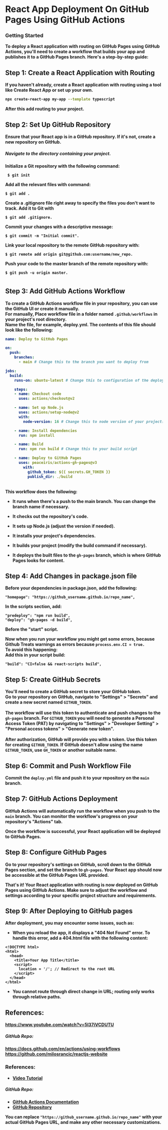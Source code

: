 # <b>React App Deployment On GitHub Pages Using GitHub Actions<b>

### Getting Started

To deploy a React application with routing on GitHub Pages using GitHub Actions, you'll need to create a workflow that builds your app and publishes it to a GitHub Pages branch. Here's a step-by-step guide:

## Step 1: Create a React Application with Routing

If you haven't already, create a React application with routing using a tool like Create React App or set up your own.

```bash
npx create-react-app my-app --template typescript
```

After this add routing to your project.

## Step 2: Set Up GitHub Repository

Ensure that your React app is in a GitHub repository. If it's not, create a new repository on GitHub.

##### Navigate to the directory containing your project.

Initialize a Git repository with the following command:

```
 $ git init
```

Add all the relevant files with command:

```
$ git add .
```

Create a .gitignore file right away to specify the files you don't want to track. Add it to Git with

```
$ git add .gitignore.
```

Commit your changes with a descriptive message:

```
$ git commit -m "Initial commit".
```

Link your local repository to the remote GitHub repository with:

```
$ git remote add origin git@github.com:username/new_repo.
```

Push your code to the master branch of the remote repository with:

```
$ git push -u origin master.
```

#

## Step 3: Add GitHub Actions Workflow

To create a GitHub Actions workflow file in your repository, you can use the GitHub UI or create it manually.
<br>For manually, Place workflow file in a folder named `.github/workflows` in your project's root directory.
<br>Name the file, for example, deploy.yml. The contents of this file should look like the following:

```yaml
name: Deploy to GitHub Pages

on:
  push:
    branches:
      - main # Change this to the branch you want to deploy from

jobs:
  build:
    runs-on: ubuntu-latest # Change this to configuration of the deployment enviornment. (If you are not sure use matrix for defining env)

    steps:
    - name: Checkout code
      uses: actions/checkout@v2

    - name: Set up Node.js
      uses: actions/setup-node@v2
      with:
        node-version: 16 # Change this to node version of your project(If you are not sure use matrix for defining version)

    - name: Install dependencies
      run: npm install

    - name: Build
      run: npm run build # Change this to your build script

    - name: Deploy to GitHub Pages
      uses: peaceiris/actions-gh-pages@v3
        with:
          github_token: ${{ secrets.GH_TOKEN }}
          publish_dir: ./build

```

<br>
This workflow does the following:

- It runs when there's a push to the main branch. You can change the branch name if necessary.

- It checks out the repository's code.

- It sets up Node.js (adjust the version if needed).

- It installs your project's dependencies.

- It builds your project (modify the build command if necessary).

- It deploys the built files to the `gh-pages` branch, which is where GitHub Pages looks for content.

## Step 4: Add Changes in package.json file

Before your dependencies in package.json, add the following:

```
"homepage": "https://github_username.github.io/repo_name",
```

In the scripts section, add:

```
"predeploy": "npm run build",
"deploy": "gh-pages -d build",
```

Before the "start" script.

Now when you run your workflow you might get some errors, because Github Treats warnings as errors because `process.env.CI = true.`
<br>To avoid this happening:
<br>Add this in your script build:

```
"build": "CI=false && react-scripts build",
```

## Step 5: Create GitHub Secrets

You'll need to create a GitHub secret to store your GitHub token.
<br>Go to your repository on GitHub, navigate to "Settings" > "Secrets" and create a new secret named `GITHUB_TOKEN`.
<br><br>The workflow will use this token to authenticate and push changes to the `gh-pages` branch.
For `GITHUB_TOKEN` you will need to generate a Personal Access Token (PAT) by navigating to "Settings" > "Developer Setting" > "Personal access tokens" > "Generate new token".
<br><br>After authorization, GitHub will provide you with a token. Use this token for creating `GITHUB_TOKEN`. If GitHub doesn't allow using the name `GITHUB_TOKEN`, use `GH_TOKEN` or another suitable name.

## Step 6: Commit and Push Workflow File

Commit the `deploy.yml` file and push it to your repository on the `main` branch.

## Step 7: GitHub Actions Deployment

GitHub Actions will automatically run the workflow when you push to the `main` branch. You can monitor the workflow's progress on your repository's "Actions" tab.

Once the workflow is successful, your React application will be deployed to GitHub Pages.

## Step 8: Configure GitHub Pages

Go to your repository's settings on GitHub, scroll down to the GitHub Pages section, and set the branch to `gh-pages`. Your React app should now be accessible at the GitHub Pages URL provided.

That's it! Your React application with routing is now deployed on GitHub Pages using GitHub Actions. Make sure to adjust the workflow and settings according to your specific project structure and requirements.

## Step 9: After Deploying to GitHub pages

After deployment, you may encounter some issues, such as:

- When you reload the app, it displays a "404 Not Found" error. To handle this error, add a 404.html file with the following content:

```
<!DOCTYPE html>
<html>
  <head>
    <title>Your App Title</title>
    <script>
      location = '/'; // Redirect to the root URL
    </script>
  </head>
</html>

```

- You cannot route through direct change in URL; routing only works through relative paths.

## References:

<https://www.youtube.com/watch?v=5I37iVCDUTU>

##### GitHub Repo:

<https://docs.github.com/en/actions/using-workflows> <br>
<https://github.com/milosrancic/reactjs-website>

### References:

- [Video Tutorial](https://www.youtube.com/watch?v=5I37iVCDUTU)

##### GitHub Repo:

- [GitHub Actions Documentation](https://docs.github.com/en/actions/using-workflows)
- [GitHub Repository](https://github.com/milosrancic/reactjs-website)


You can replace `"https://github_username.github.io/repo_name"` with your actual GitHub Pages URL, and make any other necessary customizations.
